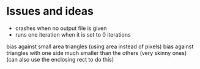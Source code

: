 # Issues and ideas

- crashes when no output file is given
- runs one iteration when it is set to 0 iterations

bias against small area triangles (using area instead of pixels)
bias against triangles with one side much smaller than the others (very skinny ones) (can also use the enclosing rect to do this)
